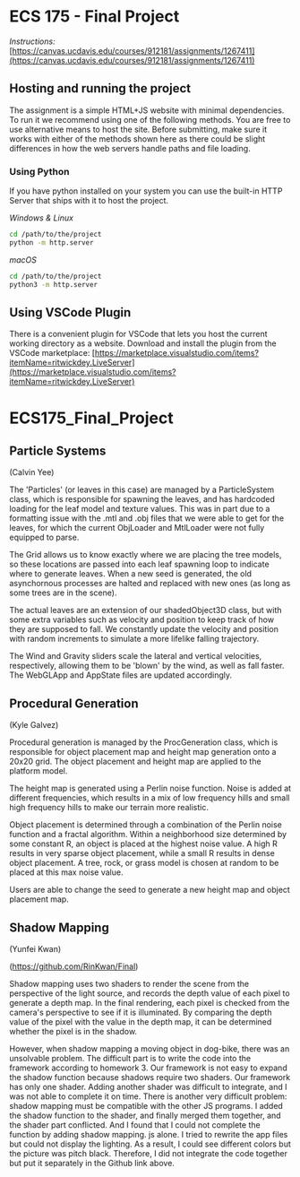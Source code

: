 # ECS 175 - Final Project

*Instructions:* [https://canvas.ucdavis.edu/courses/912181/assignments/1267411](https://canvas.ucdavis.edu/courses/912181/assignments/1267411)

## Hosting and running the project
The assignment is a simple HTML+JS website with minimal dependencies. To run it we recommend using one of the following methods. You are free to use alternative means to host the site. Before submitting, make sure it works with either of the methods shown here as there could be slight differences in how the web servers handle paths and file loading.

### Using Python
If you have python installed on your system you can use the built-in HTTP Server that ships with it to host the project.

*Windows & Linux*
```bash
cd /path/to/the/project
python -m http.server
```

*macOS*
```bash
cd /path/to/the/project
python3 -m http.server
```

## Using VSCode Plugin
There is a convenient plugin for VSCode that lets you host the current working directory as a website. Download and install the plugin from the VSCode marketplace:
[https://marketplace.visualstudio.com/items?itemName=ritwickdey.LiveServer](https://marketplace.visualstudio.com/items?itemName=ritwickdey.LiveServer)
# ECS175_Final_Project

## Particle Systems

(Calvin Yee)

The 'Particles' (or leaves in this case) are managed by a ParticleSystem class, which is responsible for spawning the leaves, and has hardcoded loading for the leaf model and texture values. This was in part due to a formatting issue with the .mtl and .obj files that we were able to get for the leaves, for which the current ObjLoader and MtlLoader were not fully equipped to parse. 

The Grid allows us to know exactly where we are placing the tree models, so these locations are passed into each leaf spawning loop to indicate where to generate leaves. When a new seed is generated, the old asynchornous processes are halted and replaced with new ones (as long as some trees are in the scene). 

The actual leaves are an extension of our shadedObject3D class, but with some extra variables such as velocity and position to keep track of how they are supposed to fall. 
We constantly update the velocity and position with random increments to simulate a more lifelike falling trajectory. 

The Wind and Gravity sliders scale the lateral and vertical velocities, respectively, allowing them to be 'blown' by the wind, as well as fall faster. The WebGLApp and AppState files are updated accordingly. 

## Procedural Generation

(Kyle Galvez)

Procedural generation is managed by the ProcGeneration class, which is responsible for object placement map and height map generation onto a 20x20 grid. The object placement and height map are applied to the platform model.

The height map is generated using a Perlin noise function. Noise is added at different frequencies, which results in a mix of low frequency hills and small high frequency hills to make our terrain more realistic.

Object placement is determined through a combination of the Perlin noise function and a fractal algorithm. Within a neighborhood size determined by some constant R, an object is placed at the highest noise value. A high R results in very sparse object placement, while a small R results in dense object placement. A tree, rock, or grass model is chosen at random to be placed at this max noise value.

Users are able to change the seed to generate a new height map and object placement map.

## Shadow Mapping

(Yunfei Kwan)

(https://github.com/RinKwan/Final)

Shadow mapping uses two shaders to render the scene from the perspective of the light source, and records the depth value of each pixel to generate a depth map. In the final rendering, each pixel is checked from the camera's perspective to see if it is illuminated. By comparing the depth value of the pixel with the value in the depth map, it can be determined whether the pixel is in the shadow.

However, when shadow mapping a moving object in dog-bike, there was an unsolvable problem. The difficult part is to write the code into the framework according to homework 3. Our framework is not easy to expand the shadow function because shadows require two shaders. Our framework has only one shader. Adding another shader was difficult to integrate, and I was not able to complete it on time. There is another very difficult problem: shadow mapping must be compatible with the other JS programs. I added the shadow function to the shader, and finally merged them together, and the shader part conflicted. And I found that I could not complete the function by adding shadow mapping. js alone. I tried to rewrite the app files but could not display the lighting. As a result, I could see different colors but the picture was pitch black. Therefore, I did not integrate the code together but put it separately in the Github link above.
